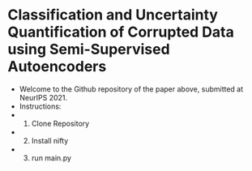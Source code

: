 # Classification and Uncertainty Quantification of Corrupted Data using Semi-Supervised Autoencoders
* Welcome to the Github repository of the paper above, submitted at NeurIPS 2021. 
* Instructions: 
* 1. Clone Repository
* 2. Install nifty
* 3. run main.py
